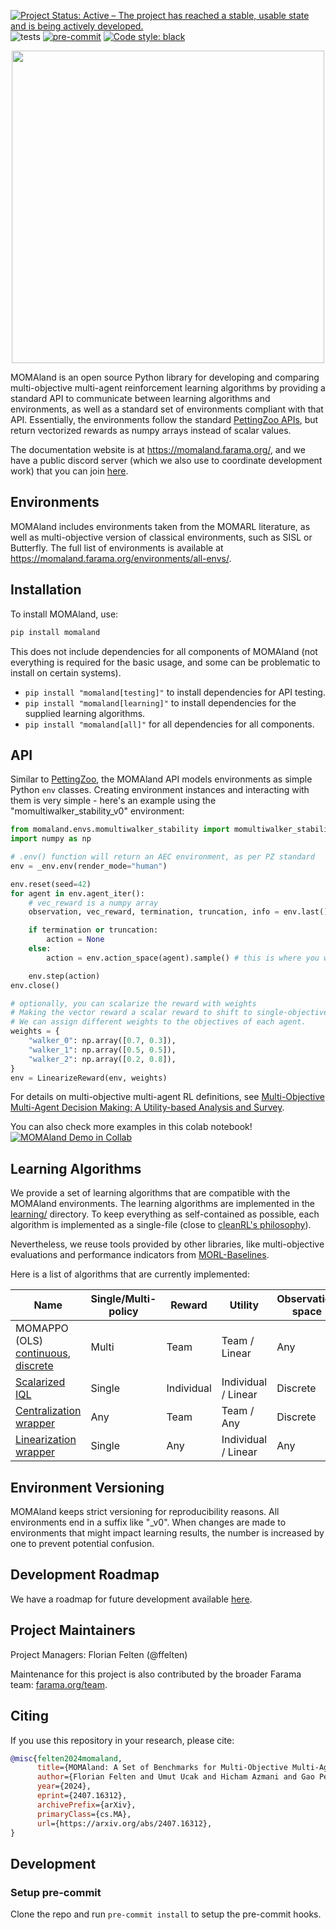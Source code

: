[![Project Status: Active – The project has reached a stable, usable state and is being actively developed.](https://www.repostatus.org/badges/latest/active.svg)](https://www.repostatus.org/#active)
![tests](https://github.com/rradules/momaland/workflows/Python%20tests/badge.svg)
[![pre-commit](https://img.shields.io/badge/pre--commit-enabled-brightgreen?logo=pre-commit&logoColor=white)](https://pre-commit.com/)
[![Code style: black](https://img.shields.io/badge/code%20style-black-000000.svg)](https://github.com/psf/black)

<p align="center">
    <img src="docs/_static/img/momaland-text.png" width="500px"/>
</p>

<!-- start elevator-pitch -->
MOMAland is an open source Python library for developing and comparing multi-objective multi-agent reinforcement learning algorithms by providing a standard API to communicate between learning algorithms and environments, as well as a standard set of environments compliant with that API. Essentially, the environments follow the standard [PettingZoo APIs](https://github.com/Farama-Foundation/PettingZoo), but return vectorized rewards as numpy arrays instead of scalar values.

The documentation website is at https://momaland.farama.org/, and we have a public discord server (which we also use to coordinate development work) that you can join [here](https://discord.gg/bnJ6kubTg6).
<!-- end elevator-pitch -->

## Environments
MOMAland includes environments taken from the MOMARL literature, as well as multi-objective version of classical environments, such as SISL or Butterfly.
The full list of environments is available at https://momaland.farama.org/environments/all-envs/.

## Installation
<!-- start install -->
To install MOMAland, use:
```bash
pip install momaland
```
This does not include dependencies for all components of MOMAland (not everything is required for the basic usage, and some can be problematic to install on certain systems).
- `pip install "momaland[testing]"` to install dependencies for API testing.
- `pip install "momaland[learning]"` to install dependencies for the supplied learning algorithms.
- `pip install "momaland[all]"` for all dependencies for all components.
<!-- end install -->

## API
<!-- start snippet-usage -->
Similar to [PettingZoo](https://pettingzoo.farama.org), the MOMAland API models environments as simple Python `env` classes. Creating environment instances and interacting with them is very simple - here's an example using the "momultiwalker_stability_v0" environment:

```python
from momaland.envs.momultiwalker_stability import momultiwalker_stability_v0 as _env
import numpy as np

# .env() function will return an AEC environment, as per PZ standard
env = _env.env(render_mode="human")

env.reset(seed=42)
for agent in env.agent_iter():
    # vec_reward is a numpy array
    observation, vec_reward, termination, truncation, info = env.last()

    if termination or truncation:
        action = None
    else:
        action = env.action_space(agent).sample() # this is where you would insert your policy

    env.step(action)
env.close()

# optionally, you can scalarize the reward with weights
# Making the vector reward a scalar reward to shift to single-objective multi-agent (aka PettingZoo)
# We can assign different weights to the objectives of each agent.
weights = {
    "walker_0": np.array([0.7, 0.3]),
    "walker_1": np.array([0.5, 0.5]),
    "walker_2": np.array([0.2, 0.8]),
}
env = LinearizeReward(env, weights)
```

For details on multi-objective multi-agent RL definitions, see [Multi-Objective Multi-Agent Decision Making: A Utility-based Analysis and Survey](https://arxiv.org/abs/1909.02964).

You can also check more examples in this colab notebook! [![MOMAland Demo in Collab](https://colab.research.google.com/assets/colab-badge.svg)](https://colab.research.google.com/github/Farama-Foundation/momaland/blob/main/momaland_demo.ipynb)
<!-- end snippet-usage -->

## Learning Algorithms
<!-- start learning-algorithms -->
We provide a set of learning algorithms that are compatible with the MOMAland environments. The learning algorithms are implemented in the [learning/](https://github.com/Farama-Foundation/momaland/tree/main/momaland/learning) directory. To keep everything as self-contained as possible, each algorithm is implemented as a single-file (close to [cleanRL's philosophy](https://github.com/vwxyzjn/cleanrl/tree/master)).

Nevertheless, we reuse tools provided by other libraries, like multi-objective evaluations and performance indicators from [MORL-Baselines](https://github.com/LucasAlegre/morl-baselines).

Here is a list of algorithms that are currently implemented:

| **Name**                                                                                                                                                                                                                                                            | Single/Multi-policy | Reward     | Utility             | Observation space | Action space | Paper |
|---------------------------------------------------------------------------------------------------------------------------------------------------------------------------------------------------------------------------------------------------------------------|---------------------|------------|---------------------|-------------------|--------------|-------|
| MOMAPPO (OLS) [continuous](https://github.com/Farama-Foundation/momaland/blob/main/momaland/learning/continuous/cooperative_momappo.py),<br/> [discrete](https://github.com/Farama-Foundation/momaland/blob/main/momaland/learning/discrete/cooperative_momappo.py) | Multi               | Team       | Team / Linear       | Any               | Any          |       |
| [Scalarized IQL](https://github.com/Farama-Foundation/momaland/tree/main/momaland/learning/iql)                                                                                                                                                                     | Single              | Individual | Individual / Linear | Discrete          | Discrete     |       |
| [Centralization wrapper](https://github.com/Farama-Foundation/momaland/blob/main/momaland/utils/parallel_wrappers.py#L149)                                                                                                                                          | Any                 | Team       | Team / Any          | Discrete          | Discrete     |       |
| [Linearization wrapper](https://github.com/Farama-Foundation/momaland/blob/main/momaland/utils/parallel_wrappers.py#L49)                                                                                                                                            | Single              | Any        | Individual / Linear | Any               | Any          |       |


<!-- end learning-algorithms -->

## Environment Versioning
MOMAland keeps strict versioning for reproducibility reasons. All environments end in a suffix like "_v0".  When changes are made to environments that might impact learning results, the number is increased by one to prevent potential confusion.

## Development Roadmap
We have a roadmap for future development available [here](https://github.com/Farama-Foundation/momaland/issues/56).

## Project Maintainers
Project Managers:  Florian Felten (@ffelten)

Maintenance for this project is also contributed by the broader Farama team: [farama.org/team](https://farama.org/team).

## Citing
<!-- start citation -->
If you use this repository in your research, please cite:
```bibtex
@misc{felten2024momaland,
      title={MOMAland: A Set of Benchmarks for Multi-Objective Multi-Agent Reinforcement Learning}, 
      author={Florian Felten and Umut Ucak and Hicham Azmani and Gao Peng and Willem Röpke and Hendrik Baier and Patrick Mannion and Diederik M. Roijers and Jordan K. Terry and El-Ghazali Talbi and Grégoire Danoy and Ann Nowé and Roxana Rădulescu},
      year={2024},
      eprint={2407.16312},
      archivePrefix={arXiv},
      primaryClass={cs.MA},
      url={https://arxiv.org/abs/2407.16312}, 
}
```
<!-- end citation -->

## Development
### Setup pre-commit
Clone the repo and run `pre-commit install` to setup the pre-commit hooks.

